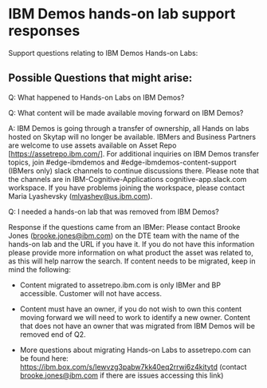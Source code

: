 # IBM Demos hands-on lab support responses

Support questions relating to IBM Demos Hands-on Labs:

## Possible Questions that might arise: 

Q: What happened to Hands-on Labs on IBM Demos? 

Q: What content will be made available moving forward on IBM Demos?

A: IBM Demos is going through a transfer of ownership, all Hands on labs hosted on Skytap will no longer be available. IBMers and Business Partners are welcome to use assets available on Asset Repo [https://assetrepo.ibm.com/]. For additional inquiries on IBM Demos transfer topics, join #edge-ibmdemos and #edge-ibmdemos-content-support (IBMers only) slack channels to continue discussions there. Please note that the channels are in IBM-Cognitive-Applications cognitive-app.slack.com workspace. If you have problems joining the workspace, please contact Maria Lyashevsky (mlyashev@us.ibm.com).

Q: I needed a hands-on lab that was removed from IBM Demos? 

Response if the questions came from an IBMer:
Please contact Brooke Jones (brooke.jones@ibm.com) on the DTE team with the name of the hands-on lab and the URL if you have it. If you do not have this information please provide more information on what product the asset was related to, as this will help narrow the search. If content needs to be migrated, keep in mind the following: 

* Content migrated to assetrepo.ibm.com is only IBMer and BP accessible. Customer will not have access. 

* Content must have an owner, if you do not wish to own this content moving forward we will need to work to identify a new owner. Content that does not have an owner that was migrated from IBM Demos will be removed end of Q2. 

* More questions about migrating Hands-on Labs to assetrepo.com can be found here: https://ibm.box.com/s/lewvzg3pabw7kk40eq2rrwi6z4kitytd (contact brooke.jones@ibm.com if there are issues accessing this link)




